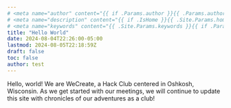 ```yaml
---
# <meta name="author" content="{{ if .Params.author }}{{ .Params.author }}{{ else }}{{ range .Site.Author }}{{ . }} {{ end }}{{ end }}">
# <meta name="description" content="{{ if .IsHome }}{{ .Site.Params.homeSubtitle }}{{ else }}{{ if .Params.Description }}{{ .Params.Description }}{{ else }}{{ .Summary | plainify }}{{ end }}{{ end }}" />
# <meta name="keywords" content="{{ .Site.Params.keywords }}{{ if .Params.tags }}{{ range .Params.tags }}, {{ . }}{{ end }}{{ end }}" />s
title: "Hello World"
date: 2024-08-04T22:26:00-05:00
lastmod: 2024-08-05T22:18:59Z
draft: false
toc: false
author: test
---
```


Hello, world! We are WeCreate, a Hack Club centered in Oshkosh, Wisconsin. As we get started with our meetings, we will continue to update this site with chronicles of our adventures as a club!

<!-- ***
Written by Michael H, co-founder of WeCreate -->